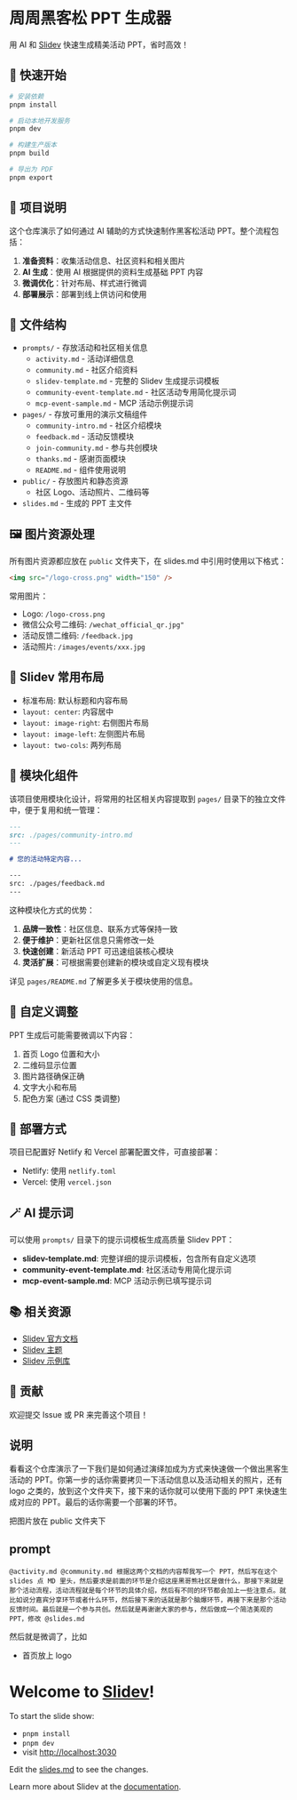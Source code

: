 # 周周黑客松 PPT 生成器

用 AI 和 [Slidev](https://sli.dev/) 快速生成精美活动 PPT，省时高效！

## 🚀 快速开始

```bash
# 安装依赖
pnpm install

# 启动本地开发服务
pnpm dev

# 构建生产版本
pnpm build

# 导出为 PDF
pnpm export
```

## 📄 项目说明

这个仓库演示了如何通过 AI 辅助的方式快速制作黑客松活动 PPT。整个流程包括：

1. **准备资料**：收集活动信息、社区资料和相关图片
2. **AI 生成**：使用 AI 根据提供的资料生成基础 PPT 内容
3. **微调优化**：针对布局、样式进行微调
4. **部署展示**：部署到线上供访问和使用

## 📁 文件结构

- `prompts/` - 存放活动和社区相关信息
  - `activity.md` - 活动详细信息
  - `community.md` - 社区介绍资料
  - `slidev-template.md` - 完整的 Slidev 生成提示词模板
  - `community-event-template.md` - 社区活动专用简化提示词
  - `mcp-event-sample.md` - MCP 活动示例提示词
- `pages/` - 存放可重用的演示文稿组件
  - `community-intro.md` - 社区介绍模块
  - `feedback.md` - 活动反馈模块
  - `join-community.md` - 参与共创模块
  - `thanks.md` - 感谢页面模块
  - `README.md` - 组件使用说明
- `public/` - 存放图片和静态资源
  - 社区 Logo、活动照片、二维码等
- `slides.md` - 生成的 PPT 主文件

## 🖼️ 图片资源处理

所有图片资源都应放在 `public` 文件夹下，在 slides.md 中引用时使用以下格式：

```markdown
<img src="/logo-cross.png" width="150" />
```

常用图片：
- Logo: `/logo-cross.png`
- 微信公众号二维码: `/wechat_official_qr.jpg"`
- 活动反馈二维码: `/feedback.jpg`
- 活动照片: `/images/events/xxx.jpg`

## 🎨 Slidev 常用布局

- 标准布局: 默认标题和内容布局
- `layout: center`: 内容居中
- `layout: image-right`: 右侧图片布局
- `layout: image-left`: 左侧图片布局
- `layout: two-cols`: 两列布局

## 🧩 模块化组件

该项目使用模块化设计，将常用的社区相关内容提取到 `pages/` 目录下的独立文件中，便于复用和统一管理：

```markdown
---
src: ./pages/community-intro.md
---

# 您的活动特定内容...

---
src: ./pages/feedback.md
---
```

这种模块化方式的优势：
1. **品牌一致性**：社区信息、联系方式等保持一致
2. **便于维护**：更新社区信息只需修改一处
3. **快速创建**：新活动 PPT 可迅速组装核心模块
4. **灵活扩展**：可根据需要创建新的模块或自定义现有模块

详见 `pages/README.md` 了解更多关于模块使用的信息。

## 🔧 自定义调整

PPT 生成后可能需要微调以下内容：

1. 首页 Logo 位置和大小
2. 二维码显示位置
3. 图片路径确保正确
4. 文字大小和布局
5. 配色方案 (通过 CSS 类调整)

## 📱 部署方式

项目已配置好 Netlify 和 Vercel 部署配置文件，可直接部署：

- Netlify: 使用 `netlify.toml`
- Vercel: 使用 `vercel.json`

## 🪄 AI 提示词

可以使用 `prompts/` 目录下的提示词模板生成高质量 Slidev PPT：

- **slidev-template.md**: 完整详细的提示词模板，包含所有自定义选项
- **community-event-template.md**: 社区活动专用简化提示词
- **mcp-event-sample.md**: MCP 活动示例已填写提示词

## 📚 相关资源

- [Slidev 官方文档](https://sli.dev)
- [Slidev 主题](https://sli.dev/themes/gallery.html)
- [Slidev 示例库](https://sli.dev/showcases.html)

## 🤝 贡献

欢迎提交 Issue 或 PR 来完善这个项目！

## 说明
看看这个仓库演示了一下我们是如何通过演绎加成为方式来快速做一个做出黑客生活动的 PPT。你第一步的话你需要拷贝一下活动信息以及活动相关的照片，还有 logo 之类的，放到这个文件夹下，接下来的话你就可以使用下面的 PPT 来快速生成对应的 PPT。最后的话你需要一个部署的环节。

把图片放在 public 文件夹下

## prompt
```
@activity.md @community.md 根据这两个文档的内容帮我写一个 PPT，然后写在这个 slides 点 MD 里头，然后要求是前面的环节是介绍这座黑哥熊社区是做什么，那接下来就是那个活动流程，活动流程就是每个环节的具体介绍，然后有不同的环节都会加上一些注意点。就比如说分嘉宾分享环节或者什么环节，然后接下来的话就是那个脑爆环节，再接下来是那个活动反馈时间。最后就是一个参与共创。然后就是再谢谢大家的参与，然后做成一个简洁美观的 PPT，修改 @slides.md 
```

然后就是微调了，比如
- 首页放上 logo



# Welcome to [Slidev](https://github.com/slidevjs/slidev)!

To start the slide show:

- `pnpm install`
- `pnpm dev`
- visit <http://localhost:3030>

Edit the [slides.md](./slides.md) to see the changes.

Learn more about Slidev at the [documentation](https://sli.dev/).

